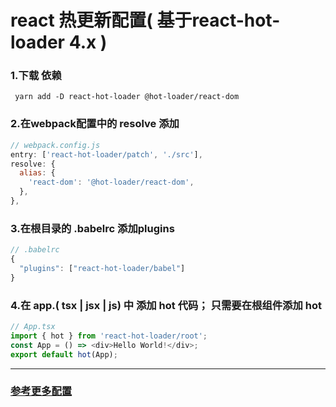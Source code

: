 # react 热更新配置( 基于react-hot-loader 4.x )
### 1.下载 依赖

` yarn add -D react-hot-loader @hot-loader/react-dom`

### 2.在webpack配置中的 resolve 添加
```javascript
// webpack.config.js
entry: ['react-hot-loader/patch', './src'],
resolve: {
  alias: {
    'react-dom': '@hot-loader/react-dom',
  },
},
```

### 3.在根目录的 .babelrc 添加plugins
```javascript
// .babelrc
{
  "plugins": ["react-hot-loader/babel"]
}
```

### 4.在 app.( tsx | jsx | js) 中 添加 hot 代码； 只需要在根组件添加 hot
```javascript
// App.tsx
import { hot } from 'react-hot-loader/root';
const App = () => <div>Hello World!</div>;
export default hot(App);
```

------------


### [参考更多配置](https://www.npmjs.com/package/react-hot-loader "参考更多配置")